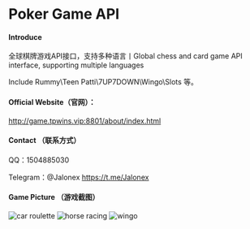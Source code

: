 # Poker Game API

#### Introduce
全球棋牌游戏API接口，支持多种语言丨Global chess and card game API interface, supporting multiple languages

Include Rummy\Teen Patti\7UP7DOWN\Wingo\Slots 等。


#### Official Website（官网）：
http://game.tpwins.vip:8801/about/index.html


#### Contact （联系方式）
QQ：1504885030

Telegram：@Jalonex
https://t.me/Jalonex


#### Game Picture （游戏截图）
![car roulette ](https://user-images.githubusercontent.com/90822325/223661663-7fefbd03-c917-4e66-b758-fb28dd05bdb3.jpg)
![horse racing](https://user-images.githubusercontent.com/90822325/223662225-0c612611-12a8-4ef8-95f4-ddebfaa6261a.jpg)
![wingo](https://user-images.githubusercontent.com/90822325/223662251-0d1d2747-5e33-4ee4-8a60-5b3d6936ed9d.jpg)


